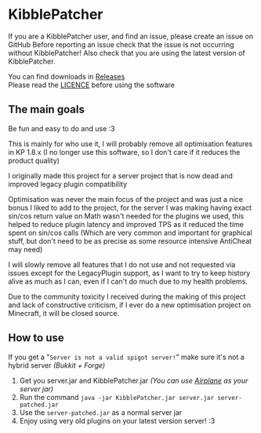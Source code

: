 # KibblePatcher

If you are a KibblePatcher user, and find an issue, please create an issue on GitHub 
Before reporting an issue check that the issue is not occurring without KibblePatcher!
Also check that you are using the latest version of KibblePatcher.

You can find downloads in [Releases](https://github.com/KibbleLands/KibblePatcher/releases)  
Please read the [LICENCE](https://github.com/Fox2Code/Repacker/blob/master/LICENSE) before using the software  

## The main goals

Be fun and easy to do and use :3

This is mainly for who use it, I will probably remove all optimisation features in KP 1.8.x
(I no longer use this software, so I don't care if it reduces the product quality)

I originally made this project for a server project that is now dead and improved legacy plugin compatibility

Optimisation was never the main focus of the project and was just a nice bonus I liked to add to the project,
for the server I was making having exact sin/cos return value on Math wasn't needed for the plugins we used,
this helped to reduce plugin latency and improved TPS as it reduced the time spent on sin/cos calls
(Which are very common and important for graphical stuff, but don't need to be as precise as some 
resource intensive AntiCheat may need)

I will slowly remove all features that I do not use and not requested via issues except for the LegacyPlugin support,
as I want to try to keep history alive as much as I can, even if I can't do much due to my health problems.

Due to the community toxicity I received during the making of this project and lack of constructive criticism, 
if I ever do a new optimisation project on Minecraft, it will be closed source.

## How to use

If you get a "`Server is not a valid spigot server!`" make sure it's not a hybrid server 
*(Bukkit + Forge)*

1. Get you server.jar and KibblePatcher.jar *(You can use [Airplane](https://dl.airplane.gg/) as your server jar)*
2. Run the command `java -jar KibblePatcher.jar server.jar server-patched.jar`
3. Use the `server-patched.jar` as a normal server jar
4. Enjoy using very old plugins on your latest version server! :3
